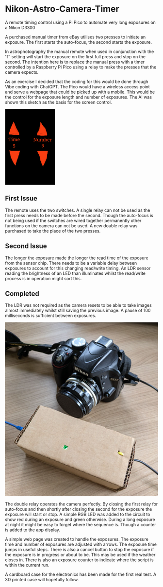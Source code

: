 # Nikon-Astro-Camera-Timer
A remote timing control using a Pi Pico to automate very long exposures on a Nikon D3300

A purchased manual timer from eBay utilises two presses to initiate an exposure. The first
starts the auto-focus, the second starts the exposure.

In astrophotography the manual remote when used in conjunction with the 'T' setting
will start the exposure on the first full press and stop on the second. The intention here
is to replace the manual press with a timer controlled by a Raspberry Pi Pico using
a relay to make the presses that the camera expects.

As an exercise I decided that the coding for this would be done through Vibe coding with ChatGPT.
The Pico would have a wireless access point and serve a webpage that could be picked up
with a mobile. This would be the control for the exposure length and number of exposures.
The AI was shown this sketch as the basis for the screen control.

![Initial sketch of the mobile screen for the AI to use as a base for the webpage.](https://github.com/astrotutor9/Nikon-Astro-Camera-Timer/blob/main/screen-sketch.png)

## First Issue
The remote uses the two switches. A single relay can not be used as the first press
needs to be made before the second. Though the auto-focus is not being used if the
switches are wired together permanently other functions on the camera can not be used.
A new double relay was purchased to take the place of the two presses.

## Second Issue
The longer the exposure made the longer the read time of the exposure from the sensor
chip. There needs to be a variable delay between exposures to account for this changing
read/write timing. An LDR sensor reading the brightness of an LED than illuminates
whilst the read/write process is in operation might sort this.

## Completed
The LDR was not required as the camera resets to be able to take images almost immediately whilst still saving the previous image. A pause of 100 milliseconds is sufficient between exposures.

![The current camera timer within a carboard box.](https://github.com/astrotutor9/Nikon-Astro-Camera-Timer/blob/main/camera-astro-timer.png)

The double relay operates the camera perfectly. By closing the first relay for auto-focus and then shortly after closing the second for the exposure the exposure will start or stop. A simple RGB LED was added to the circuit to show red during an exposure and green otherwise. During a long exposure at night it might be easy to forget where the sequence is. Though a counter is added to the app display.

A simple web page was created to handle the exposures. The exposure time and number of exposures are adjusted with arrows. The exposure time jumps in useful steps. There is also a cancel button to stop the exposure if the exposure is in progress or about to be. This may be used if the weather closes in. There is also an exposure counter to indicate where the script is within the current run.

A cardboard case for the electronics has been made for the first real test. A 3D printed case will hopefully follow.
